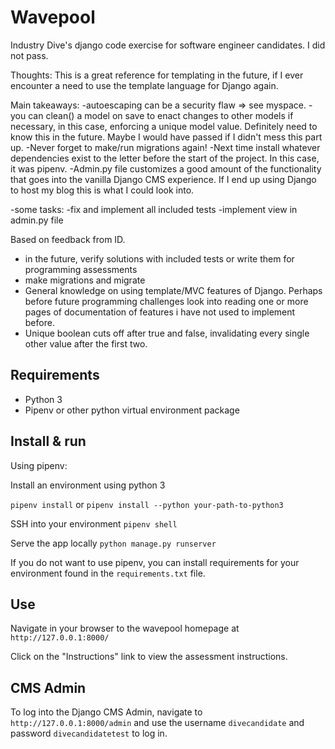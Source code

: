 # Wavepool
Industry Dive's django code exercise for software engineer candidates. I did not pass.

Thoughts: This is a great reference for templating in the future, if I ever encounter a need to use the template language for Django again.

Main takeaways: 
  -autoescaping can be a security flaw => see myspace. 
  -you can clean() a model on save to enact changes to other models if necessary, in this case, enforcing a unique model value. Definitely need to know this in the future. Maybe I would have passed if I didn't mess this part up.
  -Never forget to make/run migrations again!
  -Next time install whatever dependencies exist to the letter before the start of the project. In this case, it was pipenv.
  -Admin.py file customizes a good amount of the functionality that goes into the vanilla Django CMS experience. If I end up using Django to host my blog this is what I could look into.
  
-some tasks:
-fix and implement all included tests
-implement view in admin.py file

Based on feedback from ID. 
  - in the future, verify solutions with included tests or write them for programming assessments
  - make migrations and migrate
  - General knowledge on using template/MVC features of Django. Perhaps before future programming challenges look into reading one or more pages of documentation of features i have not used to implement before. 
  - Unique boolean cuts off after true and false, invalidating every single other value after the first two.


## Requirements
* Python 3
* Pipenv or other python virtual environment package

## Install & run
Using pipenv:

Install an environment using python 3

`pipenv install`
or
`pipenv install --python your-path-to-python3`

SSH into your environment
`pipenv shell`

Serve the app locally
`python manage.py runserver`

If you do not want to use pipenv, you can install requirements for your environment found in the `requirements.txt` file.

## Use
Navigate in your browser to the wavepool homepage at `http://127.0.0.1:8000/`

Click on the "Instructions" link to view the assessment instructions.

## CMS Admin
To log into the Django CMS Admin, navigate to `http://127.0.0.1:8000/admin` and use the username `divecandidate` and password `divecandidatetest` to log in.
